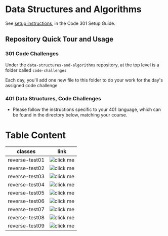 # Data Structures and Algorithms

See [setup instructions](https://codefellows.github.io/setup-guide/code-301/3-code-challenges), in the Code 301 Setup Guide.

## Repository Quick Tour and Usage

### 301 Code Challenges

Under the `data-structures-and-algorithms` repository, at the top level is a folder called `code-challenges`

Each day, you'll add one new file to this folder to do your work for the day's assigned code challenge

### 401 Data Structures, Code Challenges

- Please follow the instructions specific to your 401 language, which can be found in the directory below, matching your course.


# Table Content 

classes   |    link
------------- | -------------
reverse-test01  | ![click me]()
reverse-test02  | ![click me]()
reverse-test03  | ![click me]()
reverse-test04  | ![click me]()
reverse-test05  | ![click me]()
reverse-test06  | ![click me]()
reverse-test07  | ![click me]()
reverse-test08  | ![click me]()
reverse-test09  | ![click me]()


